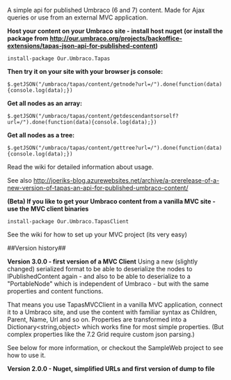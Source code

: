 A simple api for published Umbraco (6 and 7) content. Made for Ajax queries or use from an external MVC application.

**Host your content on your Umbraco site - install host nuget (or install the package from http://our.umbraco.org/projects/backoffice-extensions/tapas-json-api-for-published-content)**

	install-package Our.Umbraco.Tapas

**Then try it on your site with your browser js console:**

	$.getJSON("/umbraco/tapas/content/getnode?url=/").done(function(data){console.log(data);})

**Get all nodes as an array:**

	$.getJSON("/umbraco/tapas/content/getdescendantsorself?url=/").done(function(data){console.log(data);})

**Get all nodes as a tree:**

	$.getJSON("/umbraco/tapas/content/gettree?url=/").done(function(data){console.log(data);})

Read the wiki for detailed information about usage.

See also http://joeriks-blog.azurewebsites.net/archive/a-prerelease-of-a-new-version-of-tapas-an-api-for-published-umbraco-content/


**(Beta) If you like to get your Umbraco content from a vanilla MVC site - use the MVC client binaries**

	install-package Our.Umbraco.TapasClient

See the wiki for how to set up your MVC project (its very easy)


##Version history##

**Version 3.0.0 - first version of a MVC Client**
Using a new (slightly changed) serialized format to be able to deserialize the nodes to IPublishedContent again - and also to be able
to deserialize to a "PortableNode" which is independent of Umbraco - but with the same properties and content functions.

That means you use TapasMVCClient in a vanilla MVC application, connect it to a Umbraco site, and use the content with familiar
syntax as Children, Parent, Name, Url and so on. Properties are transformed into a Dictionary<string,object> which works fine for most
simple properties. (But complex properties like the 7.2 Grid require custom json parsing.) 

See below for more information, or checkout the SampleWeb project to see how to use it.


**Version 2.0.0 - Nuget, simplified URLs and first version of dump to file**

